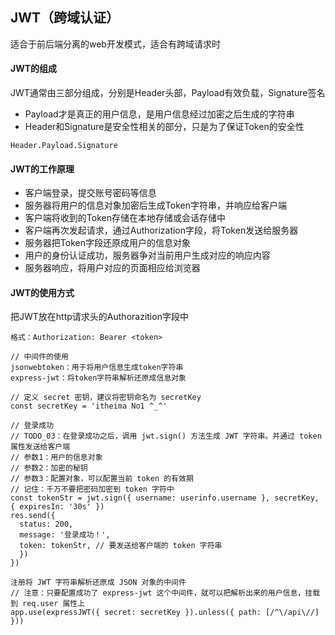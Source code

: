## JWT（跨域认证）

适合于前后端分离的web开发模式，适合有跨域请求时

#### JWT的组成

JWT通常由三部分组成，分别是Header头部，Payload有效负载，Signature签名

* Payload才是真正的用户信息，是用户信息经过加密之后生成的字符串
* Header和Signature是安全性相关的部分，只是为了保证Token的安全性

``` 
Header.Payload.Signature
```

#### JWT的工作原理

* 客户端登录，提交账号密码等信息
* 服务器将用户的信息对象加密后生成Token字符串，并响应给客户端
* 客户端将收到的Token存储在本地存储或会话存储中
* 客户端再次发起请求，通过Authorization字段，将Token发送给服务器
* 服务器把Token字段还原成用户的信息对象
* 用户的身份认证成功，服务器争对当前用户生成对应的响应内容
* 服务器响应，将用户对应的页面相应给浏览器

#### JWT的使用方式

把JWT放在http请求头的Authorazition字段中

``` 
格式：Authorization: Bearer <token>

// 中间件的使用
jsonwebtoken：用于将用户信息生成token字符串
express-jwt：将token字符串解析还原成信息对象

// 定义 secret 密钥，建议将密钥命名为 secretKey
const secretKey = 'itheima No1 ^_^'

// 登录成功
// TODO_03：在登录成功之后，调用 jwt.sign() 方法生成 JWT 字符串。并通过 token 属性发送给客户端
// 参数1：用户的信息对象
// 参数2：加密的秘钥
// 参数3：配置对象，可以配置当前 token 的有效期
// 记住：千万不要把密码加密到 token 字符中
const tokenStr = jwt.sign({ username: userinfo.username }, secretKey, { expiresIn: '30s' })
res.send({
  status: 200,
  message: '登录成功！',
  token: tokenStr, // 要发送给客户端的 token 字符串
  })
})

注册将 JWT 字符串解析还原成 JSON 对象的中间件
// 注意：只要配置成功了 express-jwt 这个中间件，就可以把解析出来的用户信息，挂载到 req.user 属性上
app.use(expressJWT({ secret: secretKey }).unless({ path: [/^\/api\//] }))
```

